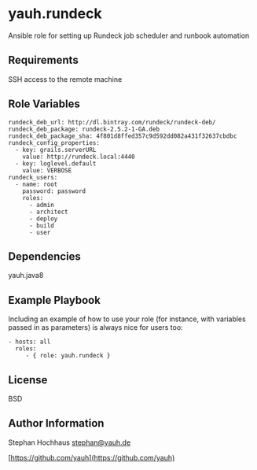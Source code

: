 # yauh.rundeck
Ansible role for setting up Rundeck job scheduler and runbook automation

## Requirements
SSH access to the remote machine

## Role Variables

```
rundeck_deb_url: http://dl.bintray.com/rundeck/rundeck-deb/
rundeck_deb_package: rundeck-2.5.2-1-GA.deb
rundeck_deb_package_sha: 4f801d8ffed357c9d592dd082a431f32637cbdbc
rundeck_config_properties:
  - key: grails.serverURL
    value: http://rundeck.local:4440
  - key: loglevel.default
    value: VERBOSE
rundeck_users:
  - name: root
    password: password
    roles:
      - admin
      - architect
      - deploy
      - build
      - user
```

## Dependencies
yauh.java8

## Example Playbook
Including an example of how to use your role (for instance, with variables passed in as parameters) is always nice for users too:

```
- hosts: all
  roles:
     - { role: yauh.rundeck }
```

## License
BSD

## Author Information
Stephan Hochhaus stephan@yauh.de

[https://github.com/yauh](https://github.com/yauh)
